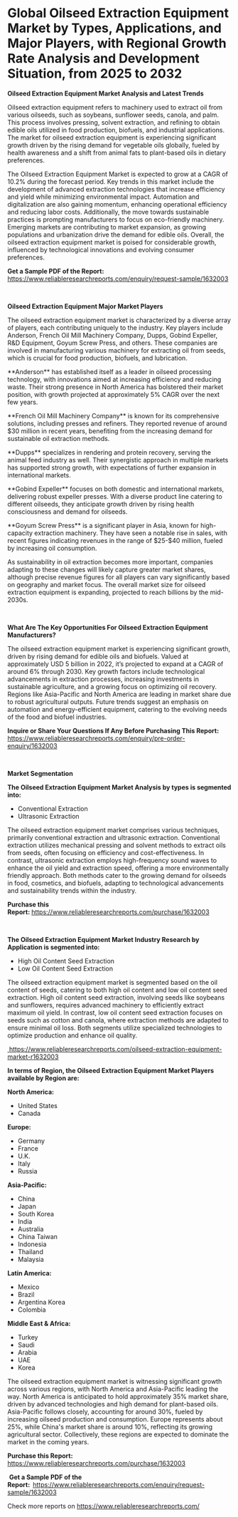 <p><h1>Global Oilseed Extraction Equipment Market by Types, Applications, and Major Players, with Regional Growth Rate Analysis and Development Situation, from 2025 to 2032</h1></p><p><strong>Oilseed Extraction Equipment Market Analysis and Latest Trends</strong></p>
<p><p>Oilseed extraction equipment refers to machinery used to extract oil from various oilseeds, such as soybeans, sunflower seeds, canola, and palm. This process involves pressing, solvent extraction, and refining to obtain edible oils utilized in food production, biofuels, and industrial applications. The market for oilseed extraction equipment is experiencing significant growth driven by the rising demand for vegetable oils globally, fueled by health awareness and a shift from animal fats to plant-based oils in dietary preferences.</p><p>The Oilseed Extraction Equipment Market is expected to grow at a CAGR of 10.2% during the forecast period. Key trends in this market include the development of advanced extraction technologies that increase efficiency and yield while minimizing environmental impact. Automation and digitalization are also gaining momentum, enhancing operational efficiency and reducing labor costs. Additionally, the move towards sustainable practices is prompting manufacturers to focus on eco-friendly machinery. Emerging markets are contributing to market expansion, as growing populations and urbanization drive the demand for edible oils. Overall, the oilseed extraction equipment market is poised for considerable growth, influenced by technological innovations and evolving consumer preferences.</p></p>
<p><strong>Get a Sample PDF of the Report:&nbsp;</strong> <a href="https://www.reliableresearchreports.com/enquiry/request-sample/1632003?utm_campaign=2393&utm_medium=2&utm_source=Github&utm_content=ia&utm_term=21022025&utm_id=oilseed-extraction-equipment">https://www.reliableresearchreports.com/enquiry/request-sample/1632003</a></p>
<p>&nbsp;</p>
<p><strong>Oilseed Extraction Equipment Major Market Players</strong></p>
<p><p>The oilseed extraction equipment market is characterized by a diverse array of players, each contributing uniquely to the industry. Key players include Anderson, French Oil Mill Machinery Company, Dupps, Gobind Expeller, R&D Equipment, Goyum Screw Press, and others. These companies are involved in manufacturing various machinery for extracting oil from seeds, which is crucial for food production, biofuels, and lubrication.</p><p>**Anderson** has established itself as a leader in oilseed processing technology, with innovations aimed at increasing efficiency and reducing waste. Their strong presence in North America has bolstered their market position, with growth projected at approximately 5% CAGR over the next few years.</p><p>**French Oil Mill Machinery Company** is known for its comprehensive solutions, including presses and refiners. They reported revenue of around $30 million in recent years, benefiting from the increasing demand for sustainable oil extraction methods.</p><p>**Dupps** specializes in rendering and protein recovery, serving the animal feed industry as well. Their synergistic approach in multiple markets has supported strong growth, with expectations of further expansion in international markets.</p><p>**Gobind Expeller** focuses on both domestic and international markets, delivering robust expeller presses. With a diverse product line catering to different oilseeds, they anticipate growth driven by rising health consciousness and demand for oilseeds.</p><p>**Goyum Screw Press** is a significant player in Asia, known for high-capacity extraction machinery. They have seen a notable rise in sales, with recent figures indicating revenues in the range of $25-$40 million, fueled by increasing oil consumption.</p><p>As sustainability in oil extraction becomes more important, companies adapting to these changes will likely capture greater market shares, although precise revenue figures for all players can vary significantly based on geography and market focus. The overall market size for oilseed extraction equipment is expanding, projected to reach billions by the mid-2030s.</p></p>
<p>&nbsp;</p>
<p><strong>What Are The Key Opportunities For Oilseed Extraction Equipment Manufacturers?</strong></p>
<p><p>The oilseed extraction equipment market is experiencing significant growth, driven by rising demand for edible oils and biofuels. Valued at approximately USD 5 billion in 2022, it’s projected to expand at a CAGR of around 6% through 2030. Key growth factors include technological advancements in extraction processes, increasing investments in sustainable agriculture, and a growing focus on optimizing oil recovery. Regions like Asia-Pacific and North America are leading in market share due to robust agricultural outputs. Future trends suggest an emphasis on automation and energy-efficient equipment, catering to the evolving needs of the food and biofuel industries.</p></p>
<p><strong>Inquire or Share Your Questions If Any Before Purchasing This Report:</strong> <a href="https://www.reliableresearchreports.com/enquiry/pre-order-enquiry/1632003?utm_campaign=2393&utm_medium=2&utm_source=Github&utm_content=ia&utm_term=21022025&utm_id=oilseed-extraction-equipment">https://www.reliableresearchreports.com/enquiry/pre-order-enquiry/1632003</a></p>
<p>&nbsp;</p>
<p><strong>Market Segmentation</strong></p>
<p><strong>The Oilseed Extraction Equipment Market Analysis by types is segmented into:</strong></p>
<p><ul><li>Conventional Extraction</li><li>Ultrasonic Extraction</li></ul></p>
<p><p>The oilseed extraction equipment market comprises various techniques, primarily conventional extraction and ultrasonic extraction. Conventional extraction utilizes mechanical pressing and solvent methods to extract oils from seeds, often focusing on efficiency and cost-effectiveness. In contrast, ultrasonic extraction employs high-frequency sound waves to enhance the oil yield and extraction speed, offering a more environmentally friendly approach. Both methods cater to the growing demand for oilseeds in food, cosmetics, and biofuels, adapting to technological advancements and sustainability trends within the industry.</p></p>
<p><strong>Purchase this Report:&nbsp;</strong><a href="https://www.reliableresearchreports.com/purchase/1632003?utm_campaign=2393&utm_medium=2&utm_source=Github&utm_content=ia&utm_term=21022025&utm_id=oilseed-extraction-equipment">https://www.reliableresearchreports.com/purchase/1632003</a></p>
<p>&nbsp;</p>
<p><strong>The Oilseed Extraction Equipment Market Industry Research by Application is segmented into:</strong></p>
<p><ul><li>High Oil Content Seed Extraction</li><li>Low Oil Content Seed Extraction</li></ul></p>
<p><p>The oilseed extraction equipment market is segmented based on the oil content of seeds, catering to both high oil content and low oil content seed extraction. High oil content seed extraction, involving seeds like soybeans and sunflowers, requires advanced machinery to efficiently extract maximum oil yield. In contrast, low oil content seed extraction focuses on seeds such as cotton and canola, where extraction methods are adapted to ensure minimal oil loss. Both segments utilize specialized technologies to optimize production and enhance oil quality.</p></p>
<p><a href="https://www.reliableresearchreports.com/oilseed-extraction-equipment-market-r1632003?utm_campaign=2393&utm_medium=2&utm_source=Github&utm_content=ia&utm_term=21022025&utm_id=oilseed-extraction-equipment">&nbsp;https://www.reliableresearchreports.com/oilseed-extraction-equipment-market-r1632003</a></p>
<p><strong>In terms of Region, the Oilseed Extraction Equipment Market Players available by Region are:</strong></p>
<p>
    <p> <strong> North America: </strong>
        <ul>
            <li>United States</li>
            <li>Canada</li>
        </ul>
        </p> 
    <p> <strong> Europe: </strong>
        <ul>
            <li>Germany</li>
            <li>France</li>
            <li>U.K.</li>
            <li>Italy</li>
            <li>Russia</li>
        </ul>
        </p> 
    <p> <strong> Asia-Pacific: </strong>
        <ul>
            <li>China</li>
            <li>Japan</li>
            <li>South Korea</li>
            <li>India</li>
            <li>Australia</li>
            <li>China Taiwan</li>
            <li>Indonesia</li>
            <li>Thailand</li>
            <li>Malaysia</li>
        </ul>
        </p> 
    <p> <strong> Latin America: </strong>
        <ul>
            <li>Mexico</li>
            <li>Brazil</li>
            <li>Argentina Korea</li>
            <li>Colombia</li>
        </ul>
        </p> 
    <p> <strong> Middle East & Africa: </strong>
        <ul>
            <li>Turkey</li>
            <li>Saudi</li>
            <li>Arabia</li>
            <li>UAE</li>
            <li>Korea</li>
        </ul>
    </p>
    </p>
<p><p>The oilseed extraction equipment market is witnessing significant growth across various regions, with North America and Asia-Pacific leading the way. North America is anticipated to hold approximately 35% market share, driven by advanced technologies and high demand for plant-based oils. Asia-Pacific follows closely, accounting for around 30%, fueled by increasing oilseed production and consumption. Europe represents about 25%, while China's market share is around 10%, reflecting its growing agricultural sector. Collectively, these regions are expected to dominate the market in the coming years.</p></p>
<p><strong>Purchase this Report: </strong><a href="https://www.reliableresearchreports.com/purchase/1632003?utm_campaign=2393&utm_medium=2&utm_source=Github&utm_content=ia&utm_term=21022025&utm_id=oilseed-extraction-equipment">https://www.reliableresearchreports.com/purchase/1632003</a></p>
<p>&nbsp;<strong>Get a Sample PDF of the Report:&nbsp;&nbsp;</strong><a href="https://www.reliableresearchreports.com/enquiry/request-sample/1632003?utm_campaign=2393&utm_medium=2&utm_source=Github&utm_content=ia&utm_term=21022025&utm_id=oilseed-extraction-equipment">https://www.reliableresearchreports.com/enquiry/request-sample/1632003</a></p>
<p><strong></strong></p>
<p>Check more reports on <a href="https://www.reliableresearchreports.com/?utm_campaign=2393&utm_medium=2&utm_source=Github&utm_content=ia&utm_term=21022025&utm_id=oilseed-extraction-equipment">https://www.reliableresearchreports.com/</a></p>